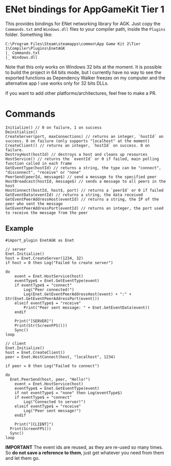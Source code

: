 # ENet bindings for AppGameKit Tier 1
This provides bindings for ENet networking library for AGK. Just copy the
`Commands.txt` and `Windows.dll` files to your compiler path, inside the
`Plugins` folder. Something like:

    C:\Program Files\Steam\steamapps\common\App Game Kit 2\Tier 1\Compiler\Plugins\EnetAGK
    |_ Commands.txt
    |_ Windows.dll

Note that this only works on Windows 32 bits at the moment. It is possible to
build the project in 64 bits mode, but I currently have no way to see the
exported  functions as Dependency Walker freezes on my computer and the
alternative app I use  works only for 32 bits DLLs.

If you want to add other platforms/architectures, feel free to make a PR.

# Commands

```
Initialize() // 0 on failure, 1 on success
Deinitialize()
CreateServer(port, maxConnections) // returns an integer, `hostId` on success. 0 on failure (only supports "localhost" at the moment)
CreateClient() // returns an integer, `hostId` on success. 0 on failure.
DestroyHost(hostId) // destroys a host and cleans up resources
HostService() // returns the `eventId` or 0 if failed, main polling function called in each frame
GetEventType(hostId) // returns a string, the type can be "connect", "disconnect", "receive" or "none"
PeerSend(peerId, message$) // send a message to the specified peer
HostBroadcast(hostId, message$) // sends a message to all peers in the host
HostConnect(hostId, host$, port) // returns a `peerId` or 0 if failed
GetEventData(eventId) // returns a string, the data received
GetEventPeerAddressHost(eventId) // returns a string, the IP of the peer who sent the message
GetEventPeerAddressPort(eventId) // returns an integer, the port used to receive the message from the peer
```

## Example

```
#import_plugin EnetAGK as Enet

// server
Enet.Initialize()
host = Enet.CreateServer(1234, 32)
if host = 0 then Log("Failed to create server")

do
	event = Enet.HostService(host)
	eventType$ = Enet.GetEventType(event)
	if eventType$ = "connect"
		Log("Peer connected!")
		Log(Enet.GetEventPeerAddressHost(event) + ":" + Str(Enet.GetEventPeerAddressPort(event)))
	elseif eventType$ = "receive"
		Print("Peer sent message: " + Enet.GetEventData(event))
	endif

	Print("[SERVER]")
	Print(Str(ScreenFPS()))
	Sync()
loop

// client
Enet.Initialize()
host = Enet.CreateClient()
peer = Enet.HostConnect(host, "localhost", 1234)

if peer = 0 then Log("Failed to connect")

do
  Enet.PeerSend(host, peer, "Hello!")
	event = Enet.HostService(host)
	eventType$ = Enet.GetEventType(event)
	if not eventType$ = "none" then Log(eventType$)
	if eventType$ = "connect"
		Log("Connected to server!")
	elseif eventType$ = "receive"
		Log("Peer sent message!")
	endif

	Print("[CLIENT]")
  Print(ScreenFPS())
  Sync()
loop
```

__IMPORTANT__ The event ids are reused, as they are re-used so many times. So __do not save a reference to them__, just get whatever you need from them and let them go.
